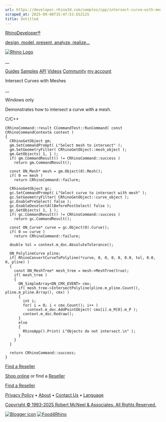 ```yaml
---
url: https://developer.rhino3d.com/samples/cpp/intersect-curve-with-mesh/
scraped_at: 2025-09-08T15:47:53.652125
title: Untitled
---
```


[RhinoDeveloper®](/)

[design, model, present, analyze, realize...](/)

[![Rhino Logo](https://developer.rhino3d.com/images/rhinodevlogo.png)](/)

__

[Guides](https://developer.rhino3d.com/guides)
[Samples](https://developer.rhino3d.com/samples)
[API](https://developer.rhino3d.com/api)
[Videos](https://developer.rhino3d.com/videos)
[Community](https://discourse.mcneel.com/c/rhino-developer) [my account
](https://www.rhino3d.com/my-account/ "Manage your account, licenses, and
teams")

Intersect Curves with Meshes

__

Windows only

Demonstrates how to intersect a curve with a mesh.

C/C++

    
    
    CRhinoCommand::result CCommandTest::RunCommand( const CRhinoCommandContext& context )
    {
      CRhinoGetObject gm;
      gm.SetCommandPrompt( L"Select mesh to intersect" );
      gm.SetGeometryFilter( CRhinoGetObject::mesh_object );
      gm.GetObjects( 1, 1 );
      if( gm.CommandResult() != CRhinoCommand::success )
        return gm.CommandResult();
    
      const ON_Mesh* mesh = gm.Object(0).Mesh();
      if( 0 == mesh )
        return CRhinoCommand::failure;
    
      CRhinoGetObject gc;
      gc.SetCommandPrompt( L"Select curve to intersect with mesh" );
      gc.SetGeometryFilter( CRhinoGetObject::curve_object );
      gc.EnablePreSelect( false );
      gc.EnableDeselectAllBeforePostSelect( false );
      gc.GetObjects( 1, 1 );
      if( gc.CommandResult() != CRhinoCommand::success )
        return gc.CommandResult();
    
      const ON_Curve* curve = gc.Object(0).Curve();
      if( 0 == curve )
        return CRhinoCommand::failure;
    
      double tol = context.m_doc.AbsoluteTolerance();
    
      ON_PolylineCurve pline;
      if( RhinoConvertCurveToPolyline(*curve, 0, 0, 0, 0, 0.0, tol, 0.0, 0, pline) )
      {
        const ON_MeshTree* mesh_tree = mesh->MeshTree(true);
        if( mesh_tree )
        {
          ON_SimpleArray<ON_CMX_EVENT> cmx;
          if( mesh_tree->IntersectPolyline(pline.m_pline.Count(), pline.m_pline.Array(), cmx) )
          {
            int i;
            for( i = 0; i < cmx.Count(); i++ )
              context.m_doc.AddPointObject( cmx[i].m_M[0].m_P );
            context.m_doc.Redraw();
          }
          else
          {
            RhinoApp().Print( L"Objects do not intersect.\n" );
          }
        }
      }
    
      return CRhinoCommand::success;
    }
    

  

[Find a Reseller](https://www.rhino3d.com/sales)

[Shop online](https://www.rhino3d.com/store) or find a
[Reseller](https://www.rhino3d.com/sales)

[Find a Reseller](https://www.rhino3d.com/sales)

[Privacy Policy](https://www.rhino3d.com/privacy) •
[About](https://www.rhino3d.com/mcneel/about) • [Contact
Us](https://www.rhino3d.com/mcneel/contact) • [
Language](https://www.rhino3d.com/language "Change to a different region or
language")

[Copyright © 1993-2025 Robert McNeel & Associates. All Rights
Reserved.](https://www.rhino3d.com/mcneel/about)

[](https://www.facebook.com/McNeelRhinoceros/)
[](https://twitter.com/bobmcneel) [](https://www.linkedin.com/groups/75313/)
[](https://www.youtube.com/user/RhinoGuide/videos) [](https://vimeo.com/rhino)
[![Blogger
icon](https://developer.rhino3d.com/images/blogger.svg)](http://blog.rhino3d.com/)
[![Food4Rhino](https://developer.rhino3d.com/images/f4r_icon_01.svg)](https://www.food4rhino.com)

